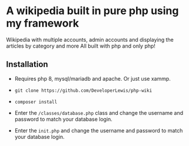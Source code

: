 # A wikipedia built in pure php using my framework
Wikipedia with multiple accounts, admin accounts and displaying the articles by category and more
All built with php and only php!



## Installation

- Requires php 8, mysql/mariadb and apache. Or just use xammp.

- `git clone https://github.com/DeveloperLewis/php-wiki`
- `composer install`
- Enter the `/classes/database.php` class and change the username and password to match your database login.
- Enter the `init.php` and change the username and password to match your database login.

